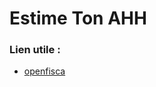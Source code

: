 # Estime Ton AHH

### Lien utile :

- [openfisca](https://github.com/openfisca/openfisca-france/tree/76.1.0/openfisca_france/parameters/prestations/minima_sociaux/aah)

